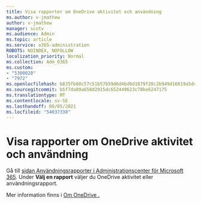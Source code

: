 ```yaml
---
title: Visa rapporter om OneDrive aktivitet och användning
ms.author: v-jmathew
author: v-jmathew
manager: scotv
ms.audience: Admin
ms.topic: article
ms.service: o365-administration
ROBOTS: NOINDEX, NOFOLLOW
localization_priority: Normal
ms.collection: Adm_O365
ms.custom:
- "5300020"
- "7972"
ms.openlocfilehash: b835fb60c57c51b57b59d6d4bd0d1879f20c2b949d16619a5dcb924d4d66e194
ms.sourcegitcommit: b5f7da89a650d2915dc652449623c78be6247175
ms.translationtype: MT
ms.contentlocale: sv-SE
ms.lasthandoff: 08/05/2021
ms.locfileid: "54037338"
---
```

# <a name="view-reports-on-onedrive-activity-and-usage"></a>Visa rapporter om OneDrive aktivitet och användning

Gå till [sidan Användningsrapporter i Administrationscenter för Microsoft 365](https://admin.microsoft.com/AdminPortal/Home). Under **Välj en rapport** väljer du OneDrive aktivitet eller användningsrapport.

Mer information finns i [Om OneDrive .](https://go.microsoft.com/fwlink/?linkid=875239)
